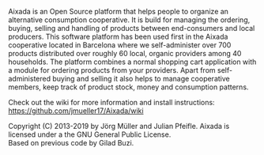 Aixada is an Open Source platform that helps people to organize an alternative consumption cooperative. It is build for managing the ordering, buying, selling and handling of products between end-consumers and local producers. This software platform has been used first in the  Aixada cooperative located in Barcelona where we self-administer over 700 products distributed over roughly 60 local, organic providers among 40 households. The platform combines a normal shopping cart application with a module for ordering products from your providers. Apart from  self-administered buying and selling it also helps to manage cooperative members, keep track of product stock, money and consumption patterns. 

Check out the wiki for more information and install instructions: https://github.com/jmueller17/Aixada/wiki

Copyright (C) 2013-2019 by Jörg Müller and Julian Pfeifle. Aixada is licensed under a the GNU General Public License. <br/>Based on previous code by Gilad Buzi.
